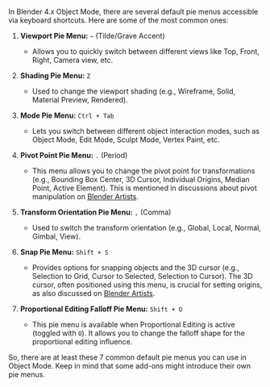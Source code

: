 
In Blender 4.x Object Mode, there are several default pie menus accessible via keyboard shortcuts. Here are some of the most common ones:

1.  **Viewport Pie Menu:** `~` (Tilde/Grave Accent)
    *   Allows you to quickly switch between different views like Top, Front, Right, Camera view, etc.

2.  **Shading Pie Menu:** `Z`
    *   Used to change the viewport shading (e.g., Wireframe, Solid, Material Preview, Rendered).

3.  **Mode Pie Menu:** `Ctrl + Tab`
    *   Lets you switch between different object interaction modes, such as Object Mode, Edit Mode, Sculpt Mode, Vertex Paint, etc.

4.  **Pivot Point Pie Menu:** `.` (Period)
    *   This menu allows you to change the pivot point for transformations (e.g., Bounding Box Center, 3D Cursor, Individual Origins, Median Point, Active Element). This is mentioned in discussions about pivot manipulation on [Blender Artists](https://blenderartists.org/t/moving-the-pivot/1465869).

5.  **Transform Orientation Pie Menu:** `,` (Comma)
    *   Used to switch the transform orientation (e.g., Global, Local, Normal, Gimbal, View).

6.  **Snap Pie Menu:** `Shift + S`
    *   Provides options for snapping objects and the 3D cursor (e.g., Selection to Grid, Cursor to Selected, Selection to Cursor). The 3D cursor, often positioned using this menu, is crucial for setting origins, as also discussed on [Blender Artists](https://blenderartists.org/t/moving-the-pivot/1465869).

7.  **Proportional Editing Falloff Pie Menu:** `Shift + O`
    *   This pie menu is available when Proportional Editing is active (toggled with `O`). It allows you to change the falloff shape for the proportional editing influence.

So, there are at least these 7 common default pie menus you can use in Object Mode. Keep in mind that some add-ons might introduce their own pie menus.
